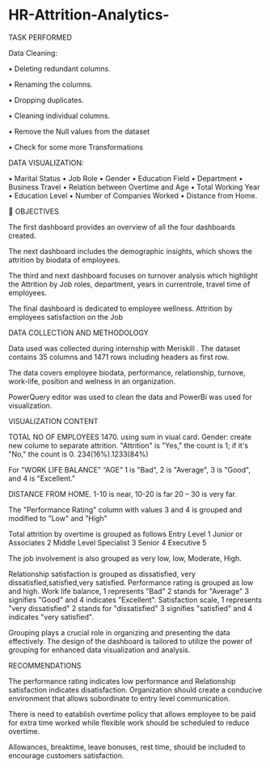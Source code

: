 # HR-Attrition-Analytics-
 TASK PERFORMED 
 
Data Cleaning:

• Deleting redundant columns.

• Renaming the columns.

• Dropping duplicates.

• Cleaning individual columns.

• Remove the Null values from the dataset

• Check for some more Transformations

DATA VISUALIZATION:

• Marital Status 
• Job Role 
• Gender
• Education Field
• Department 
• Business Travel
• Relation between Overtime and Age
• Total Working Year
• Education Level
• Number of Companies Worked
• Distance from Home.

📝 OBJECTIVES 

The first dashboard provides an overview of all the four dashboards created. 

The next dashboard includes the demographic insights, which shows the attrition by biodata of employees.

The third and next dashboard focuses on turnover analysis which highlight the Attrition by Job roles, department, years in currentrole, travel time of employees.

The final dashboard is dedicated to employee wellness. Attrition by employees satisfaction on the Job

DATA COLLECTION AND METHODOLOGY 

Data used was collected during internship with Meriskill .
The dataset contains 35 columns and 1471 rows including headers as first row.

The data covers employee biodata, performance, relationship, turnove, work-life, position and welness in an organization.

PowerQuery editor was used to clean the data and PowerBi was used for visualization.


VISUALIZATION CONTENT

TOTAL NO OF EMPLOYEES 1470. using sum in viual card.
Gender: create new colume to separate attrition. "Attrition" is 
"Yes," the count is 1; if it's "No," the count is 0. 234(16%).1233(84%)

For "WORK LIFE BALANCE" “AGE” 1 is "Bad", 2 is "Average", 3 is "Good", and 4 is "Excellent."

DISTANCE FROM HOME.
1-10 is near, 
10-20 is far 
20 – 30 is very far.

The "Performance Rating" column with values 3 and 4 is grouped and modified to "Low" and "High"

Total attrition by overtime is grouped as follows
Entry Level 1
Junior or Associates 2
Middle Level Specialist 3
Senior 4
Executive 5

The job involvement is also grouped as very low, low, Moderate, High.

Relationship satisfaction is grouped as dissatisfied, very dissatisfied,satisfied,very satisfied.
Performance rating is grouped as low and high.
Work life balance, 1 represents "Bad" 2 stands for "Average" 3 signifies "Good" and 4 indicates "Excellent".
Satisfaction scale, 1 represents "very dissatisfied" 2 stands for "dissatisfied" 3 signifies "satisfied" and 4 indicates "very satisfied".

Grouping plays a crucial role in organizing and presenting the data effectively. The design of the dashboard is tailored to utilize the power of grouping for enhanced data visualization and analysis.


RECOMMENDATIONS 

The performance rating indicates low performance and Relationship satisfaction indicates disatisfaction. Organization should create a conducive environment that allows subordinate to entry level communication.

There is need to eatablish overtime policy that allows employee to be paid for extra time worked while flexible work should be scheduled to reduce overtime.

Allowances, breaktime, leave bonuses, rest time, should be included to encourage customers satisfaction.




